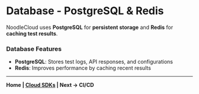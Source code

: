 # Database - PostgreSQL & Redis

NoodleCloud uses **PostgreSQL** for **persistent storage** and **Redis** for **caching test results**.

### **Database Features**
- **PostgreSQL**: Stores test logs, API responses, and configurations
- **Redis**: Improves performance by caching recent results

---

**Home | [Cloud SDKs](./cloud_sdks.md) | Next → CI/CD**
